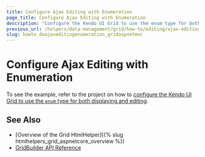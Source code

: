 ```yaml
---
title: Configure Ajax Editing with Enumeration
page_title: Configure Ajax Editing with Enumeration
description: "Configure the Kendo UI Grid to use the enum type for both displaying and editing."
previous_url: /helpers/data-management/grid/how-to/editing/ajax-editing-with-enumration
slug: howto_doajaxeditingenumeration_gridaspnetmvc
---
```


# Configure Ajax Editing with Enumeration

To see the example, refer to the project on how to [configure the Kendo UI Grid to use the `enum` type for both displaying and editing](https://github.com/telerik/ui-for-aspnet-mvc-examples/tree/master/grid/ajax-editing-with-enumration).

## See Also

* [Overview of the Grid HtmlHelper]({% slug htmlhelpers_grid_aspnetcore_overview %})
* [GridBuilder API Reference](http://docs.telerik.com/aspnet-mvc/api/Kendo.Mvc.UI.Fluent/GridBuilder)
